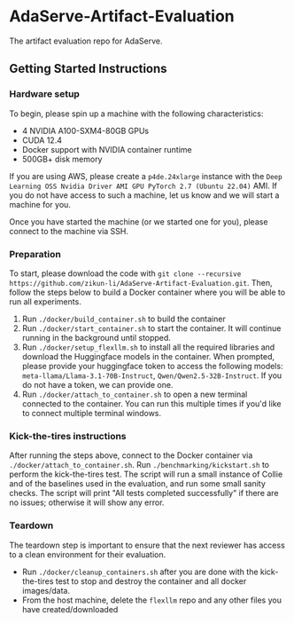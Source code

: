 # AdaServe-Artifact-Evaluation
The artifact evaluation repo for AdaServe.

## Getting Started Instructions

### Hardware setup
To begin, please spin up a machine with the following characteristics:
- 4 NVIDIA A100-SXM4-80GB GPUs
- CUDA 12.4
- Docker support with NVIDIA container runtime
- 500GB+ disk memory

If you are using AWS, please create a `p4de.24xlarge` instance with the `Deep Learning OSS Nvidia Driver AMI GPU PyTorch 2.7 (Ubuntu 22.04)` AMI. If you do not have access to such a machine, let us know and we will start a machine for you.

Once you have started the machine (or we started one for you), please connect to the machine via SSH. 

### Preparation
To start, please download the code with `git clone --recursive https://github.com/zikun-li/AdaServe-Artifact-Evaluation.git`. Then, follow the steps below to build a Docker container where you will be able to run all experiments.

1. Run `./docker/build_container.sh` to build the container
2. Run `./docker/start_container.sh` to start the container. It will continue running in the background until stopped.
3. Run `./docker/setup_flexllm.sh` to install all the required libraries and download the Huggingface models in the container. When prompted, please provide your huggingface token to access the following models: `meta-llama/Llama-3.1-70B-Instruct`, `Qwen/Qwen2.5-32B-Instruct`. If you do not have a token, we can provide one.
4. Run `./docker/attach_to_container.sh` to open a new terminal connected to the container. You can run this multiple times if you'd like to connect multiple terminal windows.

### Kick-the-tires instructions
After running the steps above, connect to the Docker container via `./docker/attach_to_container.sh`. Run `./benchmarking/kickstart.sh` to perform the kick-the-tires test. The script will run a small instance of Collie and of the baselines used in the evaluation, and run some small sanity checks. The script will print "All tests completed successfully" if there are no issues; otherwise it will show any error.

### Teardown
The teardown step is important to ensure that the next reviewer has access to a clean environment for their evaluation.

- Run `./docker/cleanup_containers.sh` after you are done with the kick-the-tires test to stop and destroy the container and all docker images/data.
- From the host machine, delete the `flexllm` repo and any other files you have created/downloaded
